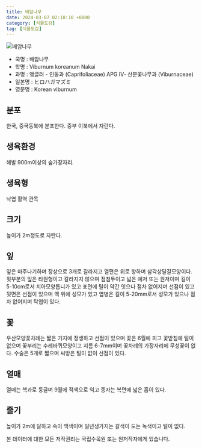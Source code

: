 ```yaml
---
title: 배암나무
date: 2024-03-07 02:18:10 +0800
category: [식물도감]
tag: [식물도감]
---
```




![배암나무](/fileUpload/plants/basic/Caprifoliaceae/Viburnum/16160/16160_20160825143734770files_th2.jpg)
- 국명 : 배암나무
- 학명 : Viburnum koreanum Nakai
- 과명 : 앵글러 - 인동과 (Caprifoliaceae) APG Ⅳ- 산분꽃나무과 (Viburnaceae)
- 일본명 : ヒロハガマズミ
- 영문명 : Korean viburnum


## 분포
한국, 중국동북에 분포한다.중부 이북에서 자란다.
## 생육환경
해발 900m이상의 숲가장자리.
## 생육형
낙엽 활역 관목
## 크기
높이가 2m정도로 자란다.
## 잎
잎은 마주나기하며 장상으로 3개로 갈라지고 열편은 위로 향하며 삼각상달걀모양이다. 윗부분의 잎은 타원형이고 갈라지지 않으며 점첨두이고 넓은 예저 또는 원저이며 길이 5-10cm로서 치아모양톱니가 있고 표면에 털이 약간 잇으나 점차 없어지며 선점이 있고 뒷면은 선점이 있으며 맥 위에 성모가 있고 엽병은 길이 5-20mm로서 성모가 있으나 점차 없어지며 탁엽이 있다.
## 꽃
우산모양꽃차례는 짧은 가지에 정생하고 선점이 있으며 꽃은 6월에 피고 꽃받침에 털이 없으며 꽃부리는 수레바퀴모양이고 지름 6-7mm이며 꽃차례의 가장자리에 무성꽃이 없다. 수술은 5개로 짧으며 씨방은 털이 없이 선점이 있다.
## 열매
열매는 핵과로 둥글며 9월에 적색으로 익고 종자는 복면에 넓은 홈이 있다.
## 줄기
높이가 2m에 달하고 속이 백색이며 일년생가지는 갈색이 도는 녹색이고 털이 없다.






본 데이터에 대한 모든 저작권리는 국립수목원 또는 원저작자에게 있습니다.
